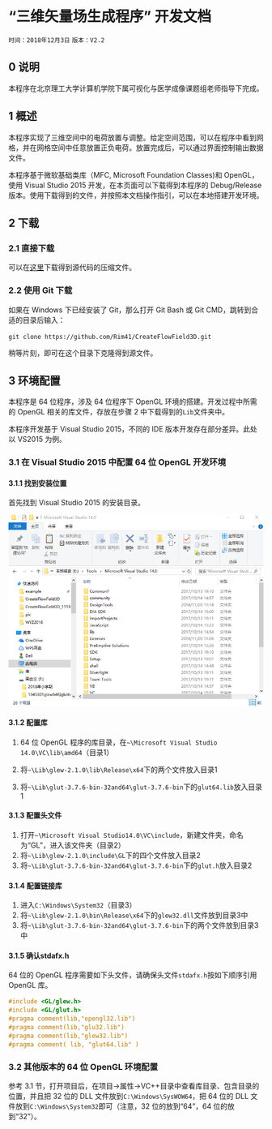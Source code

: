 # “三维矢量场生成程序” 开发文档

`时间：2018年12月3日` `版本：V2.2`

## 0 说明

本程序在北京理工大学计算机学院下属可视化与医学成像课题组老师指导下完成。



## 1 概述

本程序实现了三维空间中的电荷放置与调整。给定空间范围，可以在程序中看到网格，并在网格空间中任意放置正负电荷。放置完成后，可以通过界面控制输出数据文件。

本程序基于微软基础类库（MFC, Microsoft Foundation Classes)和 OpenGL，使用 Visual Studio 2015 开发，在本页面可以下载得到本程序的 Debug/Release 版本。使用下载得到的文件，并按照本文档操作指引，可以在本地搭建开发环境。



## 2 下载

### 2.1 直接下载

可以在[这里](https://github.com/Rim41/CreateFlowField3D/archive/master.zip)下载得到源代码的压缩文件。

### 2.2 使用 Git 下载

如果在 Windows 下已经安装了 Git，那么打开 Git Bash 或 Git CMD，跳转到合适的目录后输入：

`git clone https://github.com/Rim41/CreateFlowField3D.git`

稍等片刻，即可在这个目录下克隆得到源文件。



## 3 环境配置

本程序是 64 位程序，涉及 64 位程序下 OpenGL 环境的搭建。开发过程中所需的 OpenGL 相关的库文件，存放在步骤 2 中下载得到的`Lib`文件夹中。

本程序开发基于 Visual Studio 2015，不同的 IDE 版本开发存在部分差异。此处以 VS2015 为例。

### 3.1 在 Visual Studio 2015 中配置 64 位 OpenGL 开发环境

#### 3.1.1 找到安装位置

首先找到 Visual Studio 2015 的安装目录。

![1.png](https://github.com/Rim41/CreateFlowField3D/blob/master/Figure/1.png)

#### 3.1.2 配置库

1. 64 位 OpenGL 程序的库目录，在`~\Microsoft Visual Studio 14.0\VC\lib\amd64`（目录1）

2. 将`~\Lib\glew-2.1.0\lib\Release\x64`下的两个文件放入目录1
3. 将`~\Lib\glut-3.7.6-bin-32and64\glut-3.7.6-bin`下的`glut64.lib`放入目录1

#### 3.1.3 配置头文件

1. 打开`~\Microsoft Visual Studio14.0\VC\include`，新建文件夹，命名为“GL”，进入该文件夹（目录2）
2. 将`~\Lib\glew-2.1.0\include\GL`下的四个文件放入目录2
3. 将`~\Lib\glut-3.7.6-bin-32and64\glut-3.7.6-bin`下的`glut.h`放入目录2

#### 3.1.4 配置链接库

1. 进入`C:\Windows\System32`（目录3）
2. 将`~\Lib\glew-2.1.0\bin\Release\x64`下的`glew32.dll`文件放到目录3中
3. 将`~\Lib\glut-3.7.6-bin-32and64\glut-3.7.6-bin`下的两个文件放到目录3中

#### 3.1.5 确认stdafx.h

64 位的 OpenGL 程序需要如下头文件，请确保头文件`stdafx.h`按如下顺序引用 OpenGL 库。

```c++
#include <GL/glew.h>  
#include <GL/glut.h>  
#pragma comment(lib,"opengl32.lib")  
#pragma comment(lib,"glu32.lib")  
#pragma comment(lib,"glew32.lib")  
#pragma comment( lib, "glut64.lib" )  
```

### 3.2 其他版本的 64 位 OpenGL 环境配置

参考 3.1 节，打开项目后，在项目->属性->VC++目录中查看库目录、包含目录的位置，并且把 32 位的 DLL 文件放到`C:\Windows\SysWOW64`，把 64 位的 DLL 文件放到`C:\Windows\System32`即可（注意，32 位的放到“64”，64 位的放到“32”）。











